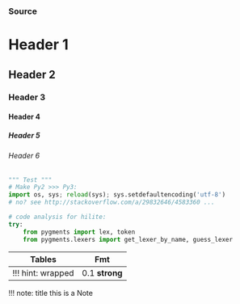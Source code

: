 ### Source
# Header 1
## Header 2
### Header 3
#### Header 4
##### Header 5
###### Header 6
```python
""" Test """
# Make Py2 >>> Py3:
import os, sys; reload(sys); sys.setdefaultencoding('utf-8')
# no? see http://stackoverflow.com/a/29832646/4583360 ...

# code analysis for hilite:
try:
    from pygments import lex, token
    from pygments.lexers import get_lexer_by_name, guess_lexer
```

| Tables | Fmt |
| -- | -- |
| !!! hint: wrapped | 0.1 **strong** |

!!! note: title
    this is a Note
